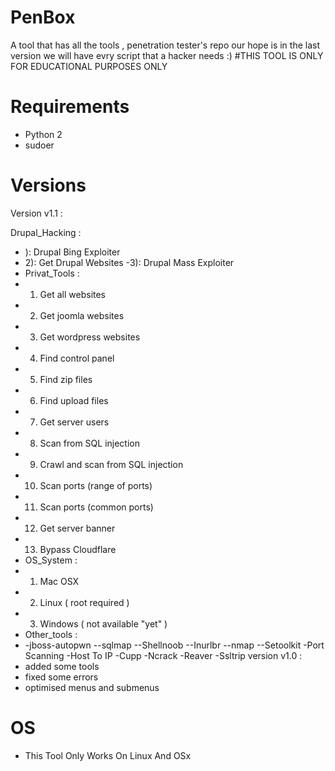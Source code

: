 # PenBox
A tool that has all the tools , penetration tester's repo 
our hope is in the last version we will have evry script that a hacker needs :)
#THIS TOOL IS ONLY FOR EDUCATIONAL PURPOSES ONLY 
# Requirements

* Python 2
* sudoer 

# Versions
Version v1.1 : 

Drupal_Hacking : 
- ): Drupal Bing Exploiter
- 2): Get Drupal Websites
-3): Drupal Mass Exploiter
- Privat_Tools : 
- 1) Get all websites
- 2) Get joomla websites
- 3) Get wordpress websites 
- 4) Find control panel
- 5) Find zip files
- 6) Find upload files
- 7) Get server users
- 8) Scan from SQL injection
- 9) Crawl and scan from SQL injection
- 10) Scan ports (range of ports)
- 11) Scan ports (common ports)
- 12) Get server banner
- 13) Bypass Cloudflare
- OS_System : 
- 1) Mac OSX
- 2) Linux ( root required ) 
- 3) Windows ( not available "yet" )
- Other_tools : 
- -jboss-autopwn
--sqlmap
--Shellnoob
--Inurlbr
--nmap
--Setoolkit
-Port Scanning
-Host To IP
-Cupp
-Ncrack
-Reaver
-Ssltrip
version v1.0 : 
- added some tools
- fixed some errors 
- optimised menus and submenus 

# OS 
- This Tool Only Works On Linux And OSx
